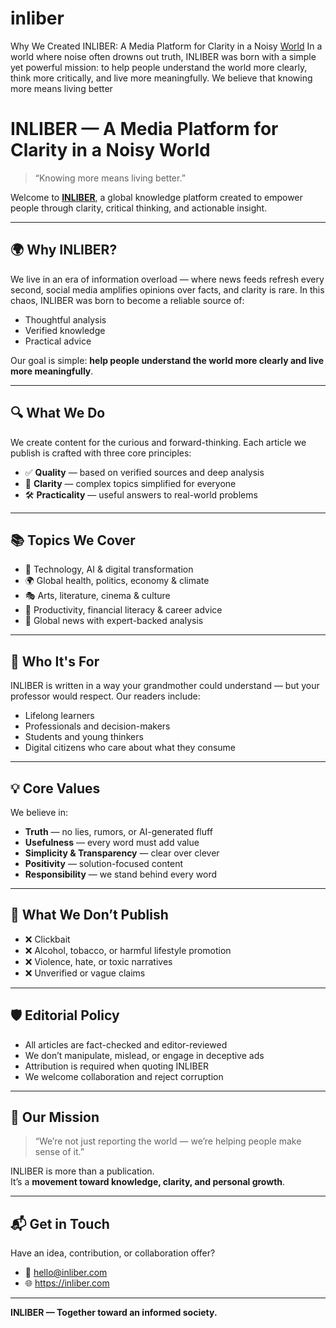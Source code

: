 # inliber
Why We Created INLIBER: A Media Platform for Clarity in a Noisy <a href="https://www.inliber.com/en/category/world-news" rel="dofollow">World</a> In a world where noise often drowns out truth, INLIBER was born with a simple yet powerful mission: to help people understand the world more clearly, think more critically, and live more meaningfully. We believe that knowing more means living better 
# INLIBER — A Media Platform for Clarity in a Noisy World

> “Knowing more means living better.”

Welcome to **<a href="https://inliber.com/en" rel="dofollow">INLIBER</a>**, a global knowledge platform created to empower people through clarity, critical thinking, and actionable insight.

---


## 🌍 Why INLIBER?

We live in an era of information overload — where news feeds refresh every second, social media amplifies opinions over facts, and clarity is rare. In this chaos, INLIBER was born to become a reliable source of:

- Thoughtful analysis
- Verified knowledge
- Practical advice

Our goal is simple: **help people understand the world more clearly and live more meaningfully**.

---

## 🔍 What We Do

We create content for the curious and forward-thinking. Each article we publish is crafted with three core principles:

- ✅ **Quality** — based on verified sources and deep analysis  
- 🧠 **Clarity** — complex topics simplified for everyone  
- 🛠️ **Practicality** — useful answers to real-world problems  

---

## 📚 Topics We Cover

- 🤖 Technology, AI & digital transformation  
- 🌍 Global health, politics, economy & climate  
- 🎭 Arts, literature, cinema & culture  
- 💼 Productivity, financial literacy & career advice  
- 📰 Global news with expert-backed analysis  

---

## 👥 Who It's For

INLIBER is written in a way your grandmother could understand — but your professor would respect. Our readers include:

- Lifelong learners  
- Professionals and decision-makers  
- Students and young thinkers  
- Digital citizens who care about what they consume  

---

## 💡 Core Values

We believe in:

- **Truth** — no lies, rumors, or AI-generated fluff  
- **Usefulness** — every word must add value  
- **Simplicity & Transparency** — clear over clever  
- **Positivity** — solution-focused content  
- **Responsibility** — we stand behind every word  

---

## 🚫 What We Don’t Publish

- ❌ Clickbait  
- ❌ Alcohol, tobacco, or harmful lifestyle promotion  
- ❌ Violence, hate, or toxic narratives  
- ❌ Unverified or vague claims  

---

## 🛡️ Editorial Policy

- All articles are fact-checked and editor-reviewed  
- We don’t manipulate, mislead, or engage in deceptive ads  
- Attribution is required when quoting INLIBER  
- We welcome collaboration and reject corruption  

---

## 🧭 Our Mission

> “We’re not just reporting the world — we’re helping people make sense of it.”

INLIBER is more than a publication.  
It’s a **movement toward knowledge, clarity, and personal growth**.

---

## 📬 Get in Touch

Have an idea, contribution, or collaboration offer?

- 📧 hello@inliber.com  
- 🌐 https://inliber.com  

---

**INLIBER — Together toward an informed society.**

